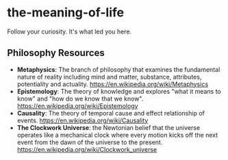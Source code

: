 # the-meaning-of-life

Follow your curiosity. It's what led you here.

## Philosophy Resources
- **Metaphysics**: The branch of philosophy that examines the fundamental nature of reality including mind and matter, substance, attributes, potentiality and actuality. https://en.wikipedia.org/wiki/Metaphysics
- **Epistemology**: The theory of knowledge and explores "what it means to know" and "how do we know that we know". https://en.wikipedia.org/wiki/Epistemology
- **Causality**: The theory of temporal cause and effect relationship of events. https://en.wikipedia.org/wiki/Causality
- **The Clockwork Universe**: the Newtonian belief that the universe operates like a mechanical clock where every motion kicks off the next event from the dawn of the universe to the present. https://en.wikipedia.org/wiki/Clockwork_universe

